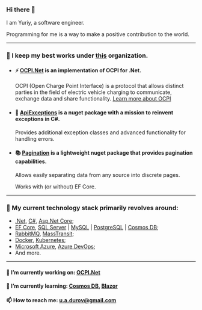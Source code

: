### Hi there 👋
I am Yuriy, a software engineer.

Programming for me is a way to make a positive contribution to the world.

---

### 🚀 I keep my best works under [<ins>this</ins>](https://github.com/BitzArt) organization.

- #### ⚡ [OCPI.Net](https://github.com/BitzArt/OCPI.Net) is an implementation of OCPI for .Net.

    OCPI (Open Charge Point Interface) is a protocol that allows distinct parties in the field of electric vehicle charging to communicate, exchange data and share functionality. [<ins>Learn more about OCPI</ins>](https://github.com/ocpi/ocpi)

- #### 🦾 [ApiExceptions](https://github.com/BitzArt/ApiExceptions) is a nuget package with a mission to reinvent exceptions in C#.

  Provides additional exception classes and advanced functionality for handling errors.

- #### 📚 [Pagination](https://github.com/BitzArt/Pagination) is a lightweight nuget package that provides pagination capabilities.

    Allows easily separating data from any source into discrete pages.
    
    Works with (or without) EF Core.

---

### 📡 My current technology stack primarily revolves around:
- [.Net](https://dotnet.microsoft.com/en-us/), [C#](https://learn.microsoft.com/en-us/dotnet/csharp/), [Asp.Net Core](https://github.com/dotnet/aspnetcore);
- [EF Core](https://github.com/dotnet/efcore), [SQL Server](https://www.microsoft.com/en-us/sql-server) | [MySQL](https://www.mysql.com/) | [PostgreSQL](https://www.postgresql.org/) | [Cosmos DB](https://learn.microsoft.com/en-us/azure/cosmos-db/introduction);
- [RabbitMQ](https://www.rabbitmq.com/), [MassTransit](https://masstransit-project.com/);
- [Docker](https://www.docker.com/), [Kubernetes](https://kubernetes.io/);
- [Microsoft Azure](https://azure.microsoft.com/en-us), [Azure DevOps](https://azure.microsoft.com/en-us/products/devops);
- And more.

---

#### 🔭 I’m currently working on: [OCPI.Net](https://github.com/BitzArt/OCPI.Net)

#### 🌱 I’m currently learning: [Cosmos DB](https://learn.microsoft.com/en-us/azure/cosmos-db/introduction), [Blazor](https://dotnet.microsoft.com/en-us/apps/aspnet/web-apps/blazor)

#### 📫 How to reach me: u.a.durov@gmail.com
